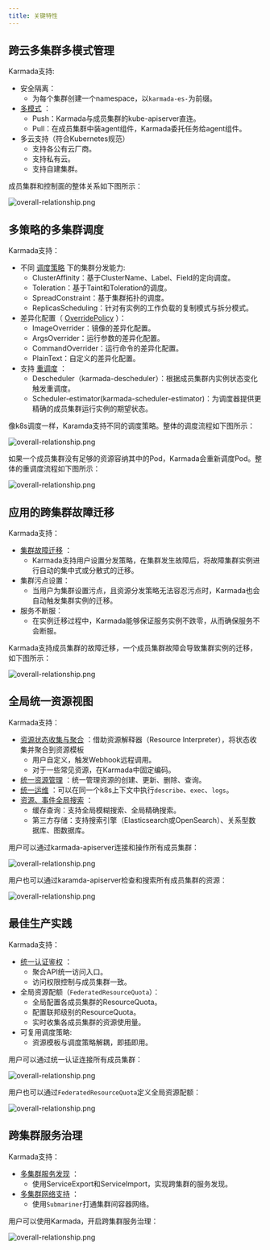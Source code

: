 ```yaml
---
title: 关键特性
---
```


## 跨云多集群多模式管理
Karmada支持:
* 安全隔离：
  * 为每个集群创建一个namespace，以`karmada-es-`为前缀。
* [多模式](https://karmada.io/zh/docs/userguide/clustermanager/cluster-registration) ：
  * Push：Karmada与成员集群的kube-apiserver直连。
  * Pull：在成员集群中装agent组件，Karmada委托任务给agent组件。
* 多云支持（符合Kubernetes规范）
  * 支持各公有云厂商。
  * 支持私有云。
  * 支持自建集群。
  
成员集群和控制面的整体关系如下图所示：

![overall-relationship.png](../resources/key-features/overall-relationship.png)

## 多策略的多集群调度
Karmada支持：
* 不同 [调度策略](https://karmada.io/zh/docs/userguide/scheduling/resource-propagating) 下的集群分发能力:
  * ClusterAffinity：基于ClusterName、Label、Field的定向调度。
  * Toleration：基于Taint和Toleration的调度。
  * SpreadConstraint：基于集群拓扑的调度。
  * ReplicasScheduling：针对有实例的工作负载的复制模式与拆分模式。
* 差异化配置（ [OverridePolicy](https://karmada.io/zh/docs/userguide/scheduling/override-policy) ）：
  * ImageOverrider：镜像的差异化配置。
  * ArgsOverrider：运行参数的差异化配置。
  * CommandOverrider：运行命令的差异化配置。
  * PlainText：自定义的差异化配置。
* 支持 [重调度](https://karmada.io/zh/docs/userguide/scheduling/descheduler) ：
  * Descheduler（karmada-descheduler）：根据成员集群内实例状态变化触发重调度。
  * Scheduler-estimator(karmada-scheduler-estimator)：为调度器提供更精确的成员集群运行实例的期望状态。

像k8s调度一样，Karamda支持不同的调度策略。整体的调度流程如下图所示：

![overall-relationship.png](../resources/key-features/overall-scheduling.png)

如果一个成员集群没有足够的资源容纳其中的Pod，Karmada会重新调度Pod。整体的重调度流程如下图所示：

![overall-relationship.png](../resources/key-features/overall-rescheduling.png)

## 应用的跨集群故障迁移
Karmada支持：
* [集群故障迁移](https://karmada.io/zh/docs/userguide/failover/) ：
  * Karmada支持用户设置分发策略，在集群发生故障后，将故障集群实例进行自动的集中式或分散式的迁移。
* 集群污点设置：
  * 当用户为集群设置污点，且资源分发策略无法容忍污点时，Karmada也会自动触发集群实例的迁移。
* 服务不断服：
  * 在实例迁移过程中，Karmada能够保证服务实例不跌零，从而确保服务不会断服。

Karmada支持成员集群的故障迁移，一个成员集群故障会导致集群实例的迁移，如下图所示：

![overall-relationship.png](../resources/key-features/cluster-failover.png)

## 全局统一资源视图
Karmada支持：
* [资源状态收集与聚合](https://karmada.io/zh/docs/userguide/globalview/customizing-resource-interpreter) ：借助资源解释器（Resource Interpreter），将状态收集并聚合到资源模板
  * 用户自定义，触发Webhook远程调用。
  * 对于一些常见资源，在Karmada中固定编码。
* [统一资源管理](https://karmada.io/zh/docs/userguide/globalview/aggregated-api-endpoint) ：统一管理资源的创建、更新、删除、查询。
* [统一运维](https://karmada.io/zh/docs/userguide/globalview/proxy-global-resource) ：可以在同一个k8s上下文中执行`describe`、`exec`、`logs`。
* [资源、事件全局搜索](https://karmada.io/zh/docs/tutorials/karmada-search/) ：
  * 缓存查询：支持全局模糊搜索、全局精确搜索。
  * 第三方存储：支持搜索引擎（Elasticsearch或OpenSearch）、关系型数据库、图数据库。

用户可以通过karmada-apiserver连接和操作所有成员集群：

![overall-relationship.png](../resources/key-features/unified-operation.png)

用户也可以通过karamda-apiserver检查和搜索所有成员集群的资源：

![overall-relationship.png](../resources/key-features/unified-resourcequota.png)


## 最佳生产实践
Karmada支持：
* [统一认证鉴权](../userguide/bestpractices/unified-auth.md) ：
  * 聚合API统一访问入口。
  * 访问权限控制与成员集群一致。
* 全局资源配额（`FederatedResourceQuota`）：
  * 全局配置各成员集群的ResourceQuota。
  * 配置联邦级别的ResourceQuota。
  * 实时收集各成员集群的资源使用量。
* 可复用调度策略:
  * 资源模板与调度策略解耦，即插即用。

用户可以通过统一认证连接所有成员集群：

![overall-relationship.png](../resources/key-features/unified-access.png)

用户也可以通过`FederatedResourceQuota`定义全局资源配额：

![overall-relationship.png](../resources/key-features/unified-resourcequota.png)

## 跨集群服务治理
Karmada支持：
* [多集群服务发现](https://karmada.io/zh/docs/userguide/service/multi-cluster-service) ：
  * 使用ServiceExport和ServiceImport，实现跨集群的服务发现。
* [多集群网络支持](https://karmada.io/zh/docs/userguide/network/working-with-submariner) ：
  * 使用`Submariner`打通集群间容器网络。

用户可以使用Karmada，开启跨集群服务治理：

![overall-relationship.png](../resources/key-features/service-governance.png)